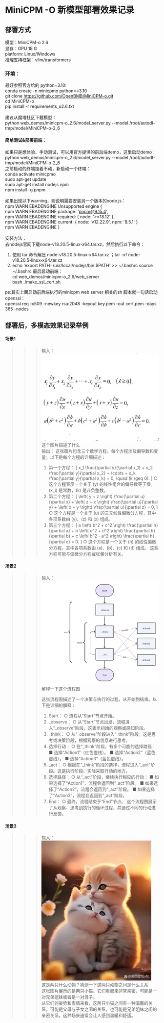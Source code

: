 # MiniCPM -O 新模型部署效果记录
## 部署方式
模型：MiniCPM-o 2.6<br>
显存：GPU 18 G <br>
platform: Linux/Windows<br>
推理支持框架：vllm/transformers<br>
### 环境：
最好参照官方给的 python=3.10: <br>
conda create -n minicpmo python==3.10<br>
git clone https://github.com/OpenBMB/MiniCPM-o.git<br>
cd MiniCPM-o<br>
pip install -r requirements_o2.6.txt <br>
<br>
建议从魔塔社区下载模型：<br>
python web_demos/minicpm-o_2.6/model_server.py --model /root/autodl-tmp/model/MiniCPM-o-2_6 <br>

#### 简单测试&部署前端：
如果只是想体验、手动测试，可以用官方提供的前后端demo，这里启动demo：<br>
python web_demos/minicpm-o_2.6/model_server.py --model /root/autodl-tmp/model/MiniCPM-o-2_6<br>
之前启动的终端挂着不动，新启动一个终端：<br>
conda activate minicpmo <br>
sudo apt-get update <br>
sudo apt-get install nodejs npm <br>
npm install -g pnpm <br>
<br>
如果出现以下warning，则说明需要安装另一个版本的node.js：<br>
npm WARN EBADENGINE Unsupported engine {<br>
npm WARN EBADENGINE   package: 'pnpm@9.15.4',<br>
npm WARN EBADENGINE   required: { node: '>=18.12' },<br>
npm WARN EBADENGINE   current: { node: 'v12.22.9', npm: '8.5.1' }<br>
npm WARN EBADENGINE }<br>
<br>
安装方法：<br>
去nodejs官网下载node-v18.20.5-linux-x64.tar.xz，然后执行以下命令：<br>
1. 使用 tar 命令解压 node-v18.20.5-linux-x64.tar.xz     ；tar -xf node-v18.20.5-linux-x64.tar.xz
2. echo 'export PATH=/usr/local/nodejs/bin:$PATH' >> ~/.bashrc
source ~/.bashrc
最后启动前端：<br>
cd web_demos/minicpm-o_2.6/web_server<br>
bash ./make_ssl_cert.sh<br>

ps:其实上面启动前后端执行的minicpm web server 相关的sh 脚本就一句话启动openssl：<br> 
openssl req -x509 -newkey rsa:2048 -keyout key.pem -out cert.pem -days 365 -nodes

## 部署后，多模态效果记录举例
#### 场景1
>>> 输入：
![image](./MiniCPMO/chat_1.png)<br>
这个图片描述了什么<br>
输出：
这张图片包含三个数学方程，每个方程涉及偏导数和变量。以下是每个方程的详细描述：<br>
>>>1. 第一个方程：
[
x_1 \frac{\partial y}{\partial x_1} + x_2 \frac{\partial y}{\partial x_2} + \cdots + x_k \frac{\partial y}{\partial x_k} = 0, \quad (k \geq 0).
]
  ○ 这个方程表示一个关于 (y) 的线性组合的偏导数等于零。(x_i) 是常数，(k) 是非负整数。
>>>2. 第二个方程：
[
\left( y + z \right) \frac{\partial u}{\partial x} + \left( z + x \right) \frac{\partial u}{\partial y} + \left( x + y \right) \frac{\partial u}{\partial z} = 0,
]
  ○ 这个方程是一个关于 (u) 的三元线性偏微分方程，其中各项系数由 (y)、(z) 和 (x) 组成。
>>>3. 第三个方程：
[
a \left( b^2 + c^2 \right) \frac{\partial h}{\partial a} + b \left( c^2 + d^2 \right) \frac{\partial h}{\partial b} + c \left( b^2 - a^2 \right) \frac{\partial h}{\partial c} = 0.
]
  ○ 这个方程是一个关于 (h) 的线性偏微分方程，其中各项系数由 (a)、(b)、(c) 和 (d) 组成。
>>>这些方程可能与偏微分方程或张量分析有关。

#### 场景2
>>> 输入：
![image](./MiniCPMO/chat_2.png)<br>
解释一下这个流程图<br>
>>>
>>>这张流程图描述了一个决策与执行的过程，从开始到结束。以下是详细的解释：
>>>1. Start：
  ○ 流程从“Start”节点开始。
>>>2. _observe：
  ○ 从“Start”节点出发，流程进入“_observe”阶段。这表示初始的观察或感知阶段。
>>>3. _think：
  ○ 从“_observe”阶段进入“_think”阶段。这是思考或决策阶段，根据观察的信息进行思考。
>>>4. 选择行动：
  ○ 在“_think”阶段，有多个可能的选择路径：
    ■ 选择“Action1”（红色虚线）。
    ■ 选择“Action2”（蓝色虚线）。
    ■ 选择“Action3”（蓝色虚线）。
>>>5. _act：
  ○ 根据在“_think”阶段的选择，流程进入“_act”阶段。这是执行阶段，实际采取行动的地方。
>>>6. 选择路径：
  ○ 从“_act”阶段，继续执行相应的行动：
    ■ 如果选择了“Action1”，流程会返回到“_act”阶段。
    ■ 如果选择了“Action2”，流程会返回到“_act”阶段。
    ■ 如果选择了“Action3”，流程会返回到“_act”阶段。
>>>7. End：
  ○ 最终，流程结束于“End”节点。
这个流程图展示了从观察、思考到执行的循环过程，并通过不同的行动进行反馈。

#### 场景3
>>> 输入：
![image](./MiniCPMO/chat_3.jpeg)<br>
这是两只什么动物？猜测一下这两只动物之间是什么关系<br>
>>>这张图片展示的是两只小猫。它们看起来非常亲密，可能是一对兄弟姐妹或者是一对母子。<br>
从它们的姿势和表情来看，这两只小猫之间有一种温馨的关系，可能是父母与子女之间的关系，也可能是兄弟姐妹之间的亲密关系。这种场景通常会让人感到温暖和舒适。